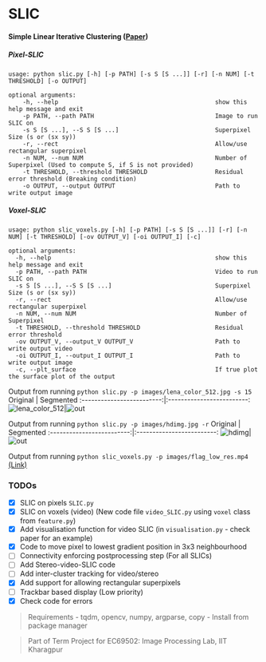 # SLIC
#### Simple Linear Iterative Clustering ([Paper](https://ieeexplore.ieee.org/document/6205760))

##### Pixel-SLIC
```
usage: python slic.py [-h] [-p PATH] [-s S [S ...]] [-r] [-n NUM] [-t THRESHOLD] [-o OUTPUT]

optional arguments:                                                                                                   
    -h, --help                                            show this help message and exit
    -p PATH, --path PATH                                  Image to run SLIC on
    -s S [S ...], --S S [S ...]                           Superpixel Size (s or (sx sy))
    -r, --rect                                            Allow/use rectangular superpixel
    -n NUM, --num NUM                                     Number of Superpixel (Used to compute S, if S is not provided)
    -t THRESHOLD, --threshold THRESHOLD                   Residual error threshold (Breaking condition)
    -o OUTPUT, --output OUTPUT                            Path to write output image
```  
  
##### Voxel-SLIC
```
usage: python slic_voxels.py [-h] [-p PATH] [-s S [S ...]] [-r] [-n NUM] [-t THRESHOLD] [-ov OUTPUT_V] [-oi OUTPUT_I] [-c]

optional arguments:
  -h, --help                                              show this help message and exit
  -p PATH, --path PATH                                    Video to run SLIC on
  -s S [S ...], --S S [S ...]                             Superpixel Size (s or (sx sy))
  -r, --rect                                              Allow/use rectangular superpixel
  -n NUM, --num NUM                                       Number of Superpixel
  -t THRESHOLD, --threshold THRESHOLD                     Residual error threshold
  -ov OUTPUT_V, --output_V OUTPUT_V                       Path to write output video
  -oi OUTPUT_I, --output_I OUTPUT_I                       Path to write output image
  -c, --plt_surface                                       If true plot the surface plot of the output
```
  
Output from running `python slic.py -p images/lena_color_512.jpg -s 15`
Original            |  Segmented
:-------------------------:|:-------------------------:
![lena_color_512](https://user-images.githubusercontent.com/45385843/158006248-2431594a-0b56-416b-a7da-6e864e5911db.jpg)|![out](https://user-images.githubusercontent.com/45385843/158006246-bbef6fe7-bb97-415e-977d-94de7a32ab3c.png)  

Output from running `python slic.py -p images/hdimg.jpg -r`
Original            |  Segmented
:-------------------------:|:-------------------------:
![hdimg](https://user-images.githubusercontent.com/45385843/158521830-464fc085-524c-4b74-a96a-681cc844825c.jpg)|![out](https://user-images.githubusercontent.com/45385843/158521850-f496af46-23ff-473a-9aa6-a751e25d63f0.png)  

Output from running `python slic_voxels.py -p images/flag_low_res.mp4` [(Link)](https://drive.google.com/file/d/1xPH3tyflk46rzR5bzvqk1n0nIttj9J4X/view?usp=sharing)

### TODOs

- [x] SLIC on pixels `SLIC.py`
- [x] SLIC on voxels (video) (New code file `video_SLIC.py` using `voxel` class from `feature.py`)
- [x] Add visualisation function for video SLIC (in `visualisation.py` - check paper for an example)
- [x] Code to move pixel to lowest gradient position in 3x3 neighbourhood
- [ ] Connectivity enforcing postprocessing step (For all SLICs)
- [ ] Add Stereo-video-SLIC code
- [ ] Add inter-cluster tracking for video/stereo
- [x] Add support for allowing rectangular superpixels
- [ ] Trackbar based display (Low priority)
- [x] Check code for errors

> Requirements - tqdm, opencv, numpy, argparse, copy - Install from package manager  

> Part of Term Project for EC69502: Image Processing Lab, IIT Kharagpur
